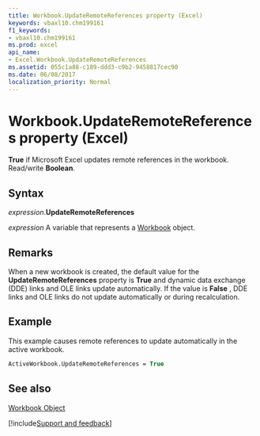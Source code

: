 ```yaml
---
title: Workbook.UpdateRemoteReferences property (Excel)
keywords: vbaxl10.chm199161
f1_keywords:
- vbaxl10.chm199161
ms.prod: excel
api_name:
- Excel.Workbook.UpdateRemoteReferences
ms.assetid: 055c1a88-c189-ddd3-c9b2-9458817cec90
ms.date: 06/08/2017
localization_priority: Normal
---
```



# Workbook.UpdateRemoteReferences property (Excel)

 **True** if Microsoft Excel updates remote references in the workbook. Read/write **Boolean**.


## Syntax

_expression_.**UpdateRemoteReferences**

_expression_ A variable that represents a [Workbook](./Excel.Workbook.md) object.


## Remarks

When a new workbook is created, the default value for the  **UpdateRemoteReferences** property is **True** and dynamic data exchange (DDE) links and OLE links update automatically. If the value is **False** , DDE links and OLE links do not update automatically or during recalculation.


## Example

This example causes remote references to update automatically in the active workbook.


```vb
ActiveWorkbook.UpdateRemoteReferences = True
```


## See also


[Workbook Object](Excel.Workbook.md)

[!include[Support and feedback](~/includes/feedback-boilerplate.md)]